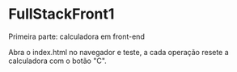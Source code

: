 # FullStackFront1
Primeira parte: calculadora em front-end

Abra o index.html no navegador e teste, a cada operação resete a calculadora com o botão "C".
